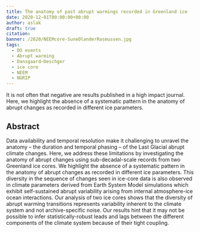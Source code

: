 ```yaml
---
title: The anatomy of past abrupt warmings recorded in Greenland ice
date: 2020-12-01T00:00:00+00:00
author: aslak
draft: true
citation: 
banner: /2020/NEEMcore-SuneOlanderRasmussen.jpg
tags:
  - DO events
  - Abrupt warming
  - Dansgaard–Oeschger
  - ice core
  - NEEM
  - NGRIP
---
```

It is not often that negative are results published in a high impact journal. Here, we highlight the absence of a systematic pattern in the anatomy of abrupt changes as recorded in different ice parameters.

<!--more-->
 

## Abstract
Data availability and temporal resolution make it challenging to unravel the anatomy – the duration and temporal phasing – of the Last Glacial abrupt climate changes. Here, we address these limitations by investigating the anatomy of abrupt changes using sub-decadal-scale records from two Greenland ice cores. We highlight the absence of a systematic pattern in the anatomy of abrupt changes as recorded in different ice parameters. This diversity in the sequence of changes seen in ice-core data is also observed in climate parameters derived from Earth System Model simulations which exhibit self-sustained abrupt variability arising from internal atmosphere-ice ocean interactions. Our analysis of two ice cores shows that the diversity of abrupt warming transitions represents variability inherent to the climate system and not archive-specific noise. Our results hint that it may not be possible to infer statistically-robust leads and lags between the different components of the climate system because of their tight coupling.

